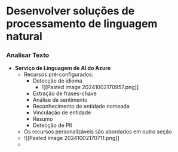 # Desenvolver soluções de processamento de linguagem natural
### Analisar Texto
- **Serviço de Linguagem de AI do Azure**
	- Recursos pré-configurados:
		- Detecção de idioma
			- ![[Pasted image 20241002170957.png]]
		- Extração de frases-chave
		- Análise de sentimento
		- Reconhecimento de entidade nomeada
		- Vinculação de entidade
		- Resumo
		- Detecção de PII
	- Os recursos personalizáveis são abordados em outro seção
	- ![[Pasted image 20241002170711.png]]
	- 
